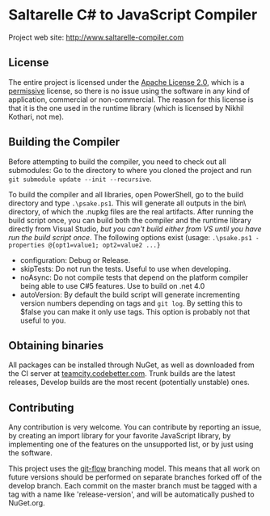 # Saltarelle C# to JavaScript Compiler #

Project web site: http://www.saltarelle-compiler.com

## License ##

The entire project is licensed under the [Apache License 2.0](http://www.apache.org/licenses/LICENSE-2.0.html), which is a [permissive](http://www.apache.org/foundation/license-faq.html#WhatDoesItMEAN) license, so there is no issue using the software in any kind of application, commercial or non-commercial. The reason for this license is that it is the one used in the runtime library (which is licensed by Nikhil Kothari, not me).

## Building the Compiler ##

Before attempting to build the compiler, you need to check out all submodules: Go to the directory to where you cloned the project and run `git submodule update --init --recursive`.

To build the compiler and all libraries, open PowerShell, go to the build directory and type `.\psake.ps1`. This will generate all outputs in the bin\ directory, of which the .nupkg files are the real artifacts. After running the build script once, you can build both the compiler and the runtime library directly from Visual Studio, *but you can't build either from VS until you have run the build script once*.
The following options exist (usage: `.\psake.ps1 -properties @{opt1=value1; opt2=value2 ...}`

* configuration: Debug or Release.
* skipTests: Do not run the tests. Useful to use when developing.
* noAsync: Do not compile tests that depend on the platform compiler being able to use C#5 features. Use to build on .net 4.0
* autoVersion: By default the build script will generate incrementing version numbers depending on tags and `git log`. By setting this to $false you can make it only use tags. This option is probably not that useful to you.

## Obtaining binaries ##

All packages can be installed through NuGet, as well as downloaded from the CI server at [teamcity.codebetter.com](http://teamcity.codebetter.com/project.html?projectId=project234&tab=projectOverview). Trunk builds are the latest releases, Develop builds are the most recent (potentially unstable) ones.

## Contributing ##

Any contribution is very welcome. You can contribute by reporting an issue, by creating an import library for your favorite JavaScript library, by implementing one of the features on the unsupported list, or by just using the software.

This project uses the [git-flow](http://nvie.com/posts/a-successful-git-branching-model/) branching model. This means that all work on future versions should be performed on separate branches forked off of the develop branch. Each commit on the master branch must be tagged with a tag with a name like 'release-version', and will be automatically pushed to NuGet.org.
